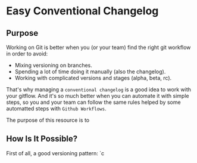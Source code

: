# Easy Conventional Changelog

## Purpose
Working on Git is better when you (or your team) find the right git workflow in order to avoid:
- Mixing versioning on branches. 
- Spending a lot of time doing it manually (also the changelog).
- Working with complicated versions and stages (alpha, beta, rc). 

That's why managing a `conventional changelog` is a good idea to work with your gitflow. 
And it's so much better when you can automate it with simple steps, so you and your team can follow the same rules helped by some automatted steps with `Github Workflows`.

The purpose of this resource is to 

## How Is It Possible?
First of all, a good versioning pattern: `c